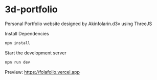 # 3d-portfolio

Personal Portfolio website designed by Akinfolarin.d3v using ThreeJS

Install Dependencies

```sh
npm install
```

Start the development server

```sh
npm run dev
```

Preview: https://folafolio.vercel.app
